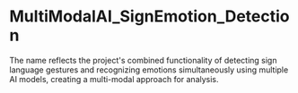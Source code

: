 # MultiModalAI_SignEmotion_Detection
 The name reflects the project's combined functionality of detecting sign language gestures and recognizing emotions simultaneously using multiple AI models, creating a multi-modal approach for analysis.
